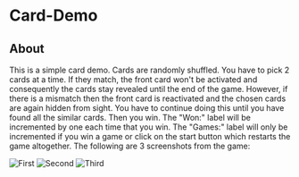 # Card-Demo

## About
This is a simple card demo. Cards are randomly shuffled. You have to pick 2 cards at a time. If they match, the front card won't be activated and consequently the cards stay revealed until the end of the game.
However, if there is a mismatch then the front card is reactivated and the chosen cards are again hidden from sight. You have to continue doing
this until you have found all the similar cards. Then you win. The "Won:" label will be incremented by one each time that you win. The "Games:" label will only be 
incremented if you win a game or click on the start button which restarts the game altogether. The following are 3 screenshots from the 
game: 

![First](https://github.com/CuriousGeekyDude/Card-Demo-Game/assets/130616138/40b7e427-9c75-49d7-aee5-770f44544a0d)
![Second](https://github.com/CuriousGeekyDude/Card-Demo-Game/assets/130616138/37df0e83-1ca9-43ee-bf8a-1fc2a7af68fc)
![Third](https://github.com/CuriousGeekyDude/Card-Demo-Game/assets/130616138/663593ce-82b2-455b-8f9e-e807dee0da86)
